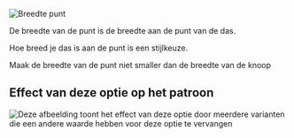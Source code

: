 ![Breedte punt](topwidth.svg)

De breedte van de punt is de breedte aan de punt van de das.

Hoe breed je das is aan de punt is een stijlkeuze.

<Note>

Maak de breedte van de punt niet smaller dan de breedte van de knoop

</Note>

## Effect van deze optie op het patroon

![Deze afbeelding toont het effect van deze optie door meerdere varianten die een andere waarde hebben voor deze optie te vervangen](trayvon\_tipwidth\_sample.svg "Effect van deze optie op het patroon")
